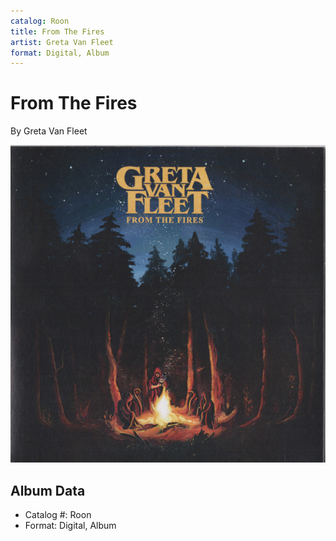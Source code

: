 ```yaml
---
catalog: Roon
title: From The Fires
artist: Greta Van Fleet
format: Digital, Album
---
```


# From The Fires

By Greta Van Fleet

![](../../assets/albumcovers/Greta_Van_Fleet-From_The_Fires.png)

## Album Data

- Catalog #: Roon
- Format: Digital, Album

